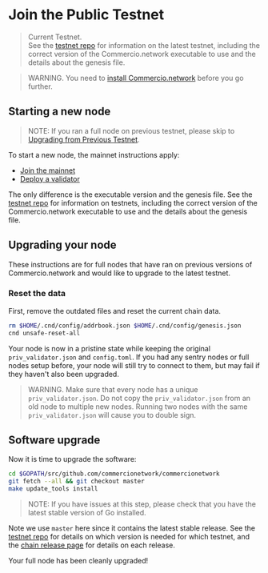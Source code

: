 # Join the Public Testnet
> Current Testnet.   
See the [testnet repo](https://github.com/commercionetwork/testnets) for information on the latest testnet, including the correct
version of the Commercio.network executable to use and the details about the genesis file. 

> WARNING. You need to [install Commercio.network](./installation.md) before you go further.

## Starting a new node
> NOTE: If you ran a full node on previous testnet, please skip to [Upgrading from Previous Testnet](#upgrading-your-node).

To start a new node, the mainnet instructions apply: 
* [Join the mainnet](./join-mainnet.md)
* [Deploy a validator](./validator-setup.md)

The only difference is the executable version and the genesis file.
See the [testnet repo](https://github.com/commercionetwork/testnets) for information on testnets, including
the correct version of the Commercio.network executable to use and the details about the genesis file. 


## Upgrading your node  
These instructions are for full nodes that have ran on previous versions of Commercio.network and would like to upgrade
to the latest testnet. 

### Reset the data
First, remove the outdated files and reset the current chain data. 

```bash
rm $HOME/.cnd/config/addrbook.json $HOME/.cnd/config/genesis.json
cnd unsafe-reset-all
```

Your node is now in a pristine state while keeping the original `priv_validator.json` and `config.toml`. 
If you had any sentry nodes or full nodes setup before, your node will still try to connect to them, but may fail if 
they haven't also been upgraded.

> WARNING. 
Make sure that every node has a unique `priv_validator.json`. Do not copy the `priv_validator.json` from an old node to 
multiple new nodes. Running two nodes with the same `priv_validator.json` will cause you to double sign.

## Software upgrade
Now it is time to upgrade the software:

```bash
cd $GOPATH/src/github.com/commercionetwork/commercionetwork
git fetch --all && git checkout master
make update_tools install
```

> NOTE: If you have issues at this step, please check that you have the latest stable version of Go installed. 

Note we use `master` here since it contains the latest stable release. 
See the [testnet repo](https://github.com/commercionetwork/testnets) for details on which version is needed for which 
testnet, and the [chain release page](https://github.com/Commercionetwork/Commercionetwork/releases) for details on 
each release.

Your full node has been cleanly upgraded!